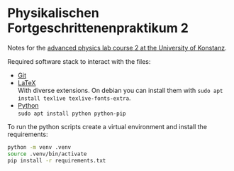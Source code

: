 # Physikalischen Fortgeschrittenenpraktikum 2
Notes for the [advanced physics lab course 2 at the University of Konstanz](https://fp.physik.uni-konstanz.de).

Required software stack to interact with the files:
- [Git](https://git-scm.com/)
- [LaTeX](https://www.latex-project.org/)\
  With diverse extensions. On debian you can install them with `sudo apt install texlive texlive-fonts-extra`.
- [Python](https://www.python.org/)\
`sudo apt install python python-pip`

To run the python scripts create a virtual environment and install the requirements:
```bash
python -m venv .venv
source .venv/bin/activate
pip install -r requirements.txt
```
